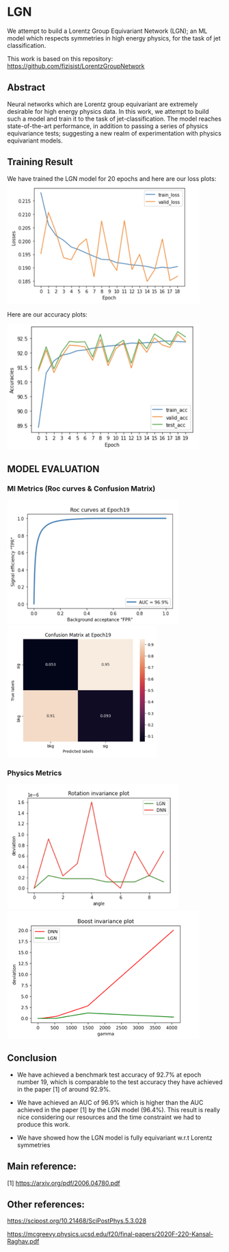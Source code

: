 # LGN

We attempt to build a Lorentz Group Equivariant Network (LGN); an ML model which respects symmetries in high energy physics, for the task of jet classification.

This work is based on this repository: https://github.com/fizisist/LorentzGroupNetwork

## Abstract
Neural networks which are Lorentz group equivariant are extremely desirable for high energy physics data. In this work, we attempt to build such a model and train it to the task of jet-classification. The model reaches state-of-the-art performance, in addition to passing a series of physics equivariance tests; suggesting a new realm of experimentation with physics equivariant models.


## Training Result
We have trained the LGN model for 20 epochs and here are our loss plots:
<img src="pics/loss.png" alt=loss width="450"/>


Here are our accuracy plots:

<img src="pics/acc.png" alt=acc width="450"/>


## MODEL EVALUATION
### Ml Metrics (Roc curves & Confusion Matrix)


<p float="left">
  <img src="pics/ROC.png" alt="ROC" width="400"/>
  <img src="pics/ConusionMatrix.png" alt="ConusionMatrix" width="350"/>
</p>



### Physics Metrics

<p float="left">
  <img src="pics/RotInv.png" alt="RotInv" width="400"/>
  <img src="pics/BoostInv.png" alt="BoostInv" width="450"/>
</p>



## Conclusion

- We have achieved a benchmark test accuracy of 92.7% at epoch number 19, which is comparable to the test accuracy they have achieved in the paper [1] of around 92.9%.


- We have achieved an AUC of 96.9% which is higher than the AUC achieved in the paper [1] by the LGN model (96.4%). This result is really nice considering our resources and the time constraint we had to produce this work.

- We have showed how the LGN model is fully equivariant w.r.t Lorentz symmetries


## Main reference: 
[1] https://arxiv.org/pdf/2006.04780.pdf

## Other references: 
https://scipost.org/10.21468/SciPostPhys.5.3.028

https://mcgreevy.physics.ucsd.edu/f20/final-papers/2020F-220-Kansal-Raghav.pdf

